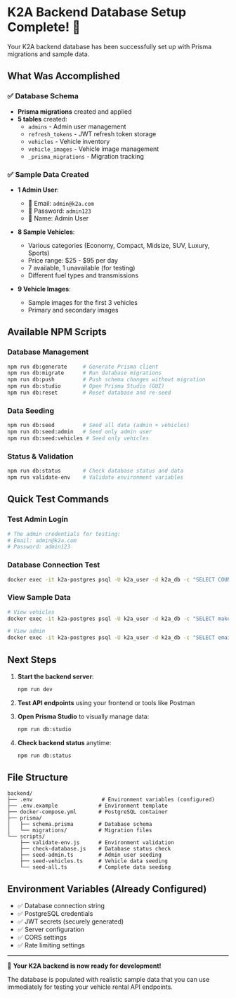 # K2A Backend Database Setup Complete! 🎉

Your K2A backend database has been successfully set up with Prisma migrations and sample data.

## What Was Accomplished

### ✅ Database Schema
- **Prisma migrations** created and applied
- **5 tables** created:
  - `admins` - Admin user management
  - `refresh_tokens` - JWT refresh token storage
  - `vehicles` - Vehicle inventory
  - `vehicle_images` - Vehicle image management
  - `_prisma_migrations` - Migration tracking

### ✅ Sample Data Created
- **1 Admin User**:
  - 📧 Email: `admin@k2a.com`
  - 🔑 Password: `admin123`
  - 👤 Name: Admin User

- **8 Sample Vehicles**:
  - Various categories (Economy, Compact, Midsize, SUV, Luxury, Sports)
  - Price range: $25 - $95 per day
  - 7 available, 1 unavailable (for testing)
  - Different fuel types and transmissions

- **9 Vehicle Images**:
  - Sample images for the first 3 vehicles
  - Primary and secondary images

## Available NPM Scripts

### Database Management
```bash
npm run db:generate     # Generate Prisma client
npm run db:migrate      # Run database migrations  
npm run db:push         # Push schema changes without migration
npm run db:studio       # Open Prisma Studio (GUI)
npm run db:reset        # Reset database and re-seed
```

### Data Seeding
```bash
npm run db:seed         # Seed all data (admin + vehicles)
npm run db:seed:admin   # Seed only admin user
npm run db:seed:vehicles # Seed only vehicles
```

### Status & Validation
```bash
npm run db:status       # Check database status and data
npm run validate-env    # Validate environment variables
```

## Quick Test Commands

### Test Admin Login
```bash
# The admin credentials for testing:
# Email: admin@k2a.com
# Password: admin123
```

### Database Connection Test
```bash
docker exec -it k2a-postgres psql -U k2a_user -d k2a_db -c "SELECT COUNT(*) FROM vehicles;"
```

### View Sample Data
```bash
# View vehicles
docker exec -it k2a-postgres psql -U k2a_user -d k2a_db -c "SELECT make, model, year, \"pricePerDay\", availability FROM vehicles;"

# View admin
docker exec -it k2a-postgres psql -U k2a_user -d k2a_db -c "SELECT email, \"firstName\", \"lastName\" FROM admins;"
```

## Next Steps

1. **Start the backend server**:
   ```bash
   npm run dev
   ```

2. **Test API endpoints** using your frontend or tools like Postman

3. **Open Prisma Studio** to visually manage data:
   ```bash
   npm run db:studio
   ```

4. **Check backend status** anytime:
   ```bash
   npm run db:status
   ```

## File Structure

```
backend/
├── .env                      # Environment variables (configured)
├── .env.example             # Environment template
├── docker-compose.yml       # PostgreSQL container
├── prisma/
│   ├── schema.prisma        # Database schema
│   └── migrations/          # Migration files
└── scripts/
    ├── validate-env.js      # Environment validation
    ├── check-database.js    # Database status check
    ├── seed-admin.ts        # Admin user seeding
    ├── seed-vehicles.ts     # Vehicle data seeding
    └── seed-all.ts          # Complete data seeding
```

## Environment Variables (Already Configured)

- ✅ Database connection string
- ✅ PostgreSQL credentials  
- ✅ JWT secrets (securely generated)
- ✅ Server configuration
- ✅ CORS settings
- ✅ Rate limiting settings

---

🚀 **Your K2A backend is now ready for development!**

The database is populated with realistic sample data that you can use immediately for testing your vehicle rental API endpoints.
